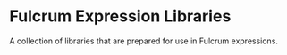 # Fulcrum Expression Libraries

A collection of libraries that are prepared for use in Fulcrum expressions.
